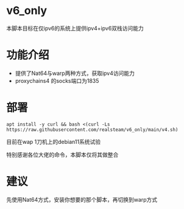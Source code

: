 # v6_only
本脚本目标在仅ipv6的系统上提供ipv4+ipv6双栈访问能力
# 功能介绍

- 提供了Nat64与warp两种方式，获取ipv4访问能力
- proxychains4 的socks端口为1835

# 部署

```
apt install -y curl && bash <(curl -Ls https://raw.githubusercontent.com/realsteam/v6_only/main/v4.sh)
```
目前在wap 1刀机上的debian11系统试验  

特别感谢各位大佬的命令，本脚本仅将其做整合

# 建议
先使用Nat64方式，安装你想要的那个脚本，再切换到warp方式
